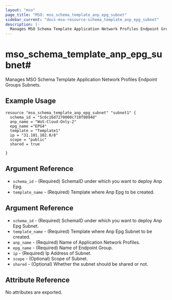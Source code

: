 ```yaml
---
layout: "mso"
page_title: "MSO: mso_schema_template_anp_epg_subnet"
sidebar_current: "docs-mso-resource-schema_template_anp_epg_subnet"
description: |-
  Manages MSO Schema Template Application Network Profiles Endpoint Groups Subnets.
---
```


# mso_schema_template_anp_epg_subnet#

Manages MSO Schema Template Application Network Profiles Endpoint Groups Subnets.

## Example Usage ##

```hcl
resource "mso_schema_template_anp_epg_subnet" "subnet1" {
  schema_id = "5c6c16d7270000c710f8094d"
  anp_name = "WoS-Cloud-Only-2"
  epg_name ="EPG4"
  template = "Template1"
  ip = "31.101.102.0/8"
  scope = "public"
  shared = true
  
}
```

## Argument Reference ##

* `schema_id` - (Required) SchemaID under which you want to deploy Anp Epg.
* `template_name` - (Required) Template where Anp Epg to be created.
## Argument Reference ##

* `schema_id` - (Required) SchemaID under which you want to deploy Anp Epg Subnet.
* `template_name` - (Required) Template where Anp Epg Subnet to be created.
* `anp_name` - (Required) Name of Application Network Profiles.
* `epg_name` - (Required) Name of Endpoint Group.
* `ip` - (Required) Ip Address of Subnet.
* `scope` - (Optional) Scope of Subnet.
* `shared` - (Optional) Whether the subnet should be shared or not.

## Attribute Reference ##

No attributes are exported.
